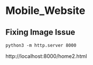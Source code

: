 # Mobile_Website

## Fixing Image Issue
`python3 -m http.server 8000`

http://localhost:8000/home2.html